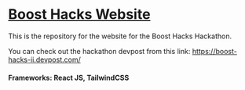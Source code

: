 # [Boost Hacks Website](https://boost-hacks-web.vercel.app/)
This is the repository for the website for the Boost Hacks Hackathon. 

You can check out the hackathon devpost from this link:
https://boost-hacks-ii.devpost.com/

#### Frameworks: React JS, TailwindCSS